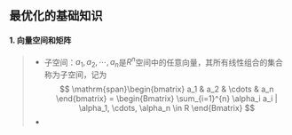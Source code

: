 ## 最优化的基础知识


#### 1. 向量空间和矩阵

> * 子空间：$a_1, a_2, \cdots, a_n$是$R^n$空间中的任意向量，其所有线性组合的集合称为子空间，记为
$$ \mathrm{span}\begin{bmatrix} a_1 & a_2 & \cdots & a_n \end{bmatrix} = 
\begin{Bmatrix} \sum_{i=1}^{n} \alpha_i a_i | \alpha_1, \cdots, \alpha_n \in R \end{Bmatrix} $$
> * 